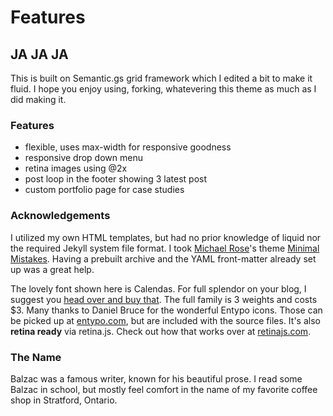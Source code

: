 # Features

## JA JA JA

This is built on Semantic.gs grid framework which I edited a bit to make it fluid. I hope you enjoy using, forking, whatevering this theme as much as I did making it.

### Features

* flexible, uses max-width for responsive goodness
* responsive drop down menu
* retina images using @2x
* post loop in the footer showing 3 latest post
* custom portfolio page for case studies

### Acknowledgements

I utilized my own HTML templates, but had no prior knowledge of liquid nor the required Jekyll system file format. I took [Michael Rose](http://twitter.com/mmistakes)'s theme [Minimal Mistakes](http://mmistakes.github.io/minimal-mistakes/). Having a prebuilt archive and the YAML front-matter already set up was a great help.

 The lovely font shown here is Calendas. For full splendor on your blog, I suggest you [head over and buy that](http://calendasplus.com/). The full family is 3 weights and costs $3. Many thanks to Daniel Bruce for the wonderful Entypo icons. Those can be picked up at [entypo.com](http://entypo.com), but are included with the source files. It's also **retina ready** via retina.js. Check out how that works over at [retinajs.com](http://retinajs.com).

### The Name

Balzac was a famous writer, known for his beautiful prose. I read some Balzac in school, but mostly feel comfort in the name of my favorite coffee shop in Stratford, Ontario.

